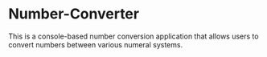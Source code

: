 # Number-Converter
This is a console-based number conversion application that allows users to convert numbers between various numeral systems.
